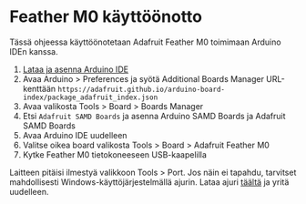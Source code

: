 # Feather M0 käyttöönotto
Tässä ohjeessa käyttöönotetaan Adafruit Feather M0 toimimaan
Arduino IDEn kanssa.

1. [Lataa ja asenna Arduino IDE](https://www.arduino.cc/en/Main/Software)
2. Avaa Arduino > Preferences ja syötä Additional Boards Manager URL-kenttään `https://adafruit.github.io/arduino-board-index/package_adafruit_index.json`
3. Avaa valikosta Tools > Board > Boards Manager
4. Etsi `Adafruit SAMD Boards` ja asenna Arduino SAMD Boards
   ja Adafruit SAMD Boards
5. Avaa Arduino IDE uudelleen
6. Valitse oikea board valikosta Tools > Board > Adafruit Feather M0
7. Kytke Feather M0 tietokoneeseen USB-kaapelilla

Laitteen pitäisi ilmestyä valikkoon Tools > Port. Jos näin ei tapahdu,
tarvitset mahdollisesti Windows-käyttöjärjestelmällä ajurin.
Lataa ajuri [täältä](https://github.com/adafruit/Adafruit_Windows_Drivers/releases/latest) ja yritä uudelleen.
